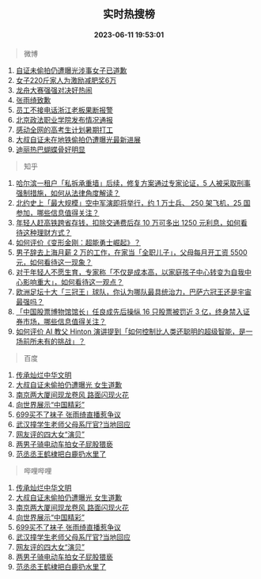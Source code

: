 <div align="center"><h2>实时热搜榜</h2><h4>2023-06-11 19:53:01</h4></div>

> 微博  

1. [自证未偷拍仍遭曝光涉事女子已道歉](https://s.weibo.com/weibo?q=%23%E8%87%AA%E8%AF%81%E6%9C%AA%E5%81%B7%E6%8B%8D%E4%BB%8D%E9%81%AD%E6%9B%9D%E5%85%89%E6%B6%89%E4%BA%8B%E5%A5%B3%E5%AD%90%E5%B7%B2%E9%81%93%E6%AD%89%23&t=31&band_rank=1&Refer=top)<br />
2. [女子220斤家人为激励减肥奖6万](https://s.weibo.com/weibo?q=%23%E5%A5%B3%E5%AD%90220%E6%96%A4%E5%AE%B6%E4%BA%BA%E4%B8%BA%E6%BF%80%E5%8A%B1%E5%87%8F%E8%82%A5%E5%A5%966%E4%B8%87%23&t=31&band_rank=2&Refer=top)<br />
3. [龙舟大赛强强对决好热闹](https://s.weibo.com/weibo?q=%23%E9%BE%99%E8%88%9F%E5%A4%A7%E8%B5%9B%E5%BC%BA%E5%BC%BA%E5%AF%B9%E5%86%B3%E5%A5%BD%E7%83%AD%E9%97%B9%23&t=31&band_rank=3&Refer=top)<br />
4. [张雨绮致歉](https://s.weibo.com/weibo?q=%E5%BC%A0%E9%9B%A8%E7%BB%AE%E8%87%B4%E6%AD%89&t=31&band_rank=4&Refer=top)<br />
5. [员工不接电话浙江老板果断报警](https://s.weibo.com/weibo?q=%23%E5%91%98%E5%B7%A5%E4%B8%8D%E6%8E%A5%E7%94%B5%E8%AF%9D%E6%B5%99%E6%B1%9F%E8%80%81%E6%9D%BF%E6%9E%9C%E6%96%AD%E6%8A%A5%E8%AD%A6%23&t=31&band_rank=5&Refer=top)<br />
6. [北京政法职业学院发布情况通报](https://s.weibo.com/weibo?q=%23%E5%8C%97%E4%BA%AC%E6%94%BF%E6%B3%95%E8%81%8C%E4%B8%9A%E5%AD%A6%E9%99%A2%E5%8F%91%E5%B8%83%E6%83%85%E5%86%B5%E9%80%9A%E6%8A%A5%23&t=31&band_rank=6&Refer=top)<br />
7. [感动全网的高考生计划暑期打工](https://s.weibo.com/weibo?q=%23%E6%84%9F%E5%8A%A8%E5%85%A8%E7%BD%91%E7%9A%84%E9%AB%98%E8%80%83%E7%94%9F%E8%AE%A1%E5%88%92%E6%9A%91%E6%9C%9F%E6%89%93%E5%B7%A5%23&t=31&band_rank=7&Refer=top)<br />
8. [大叔自证未在地铁偷拍仍遭曝光最新进展](https://s.weibo.com/weibo?q=%23%E5%A4%A7%E5%8F%94%E8%87%AA%E8%AF%81%E6%9C%AA%E5%9C%A8%E5%9C%B0%E9%93%81%E5%81%B7%E6%8B%8D%E4%BB%8D%E9%81%AD%E6%9B%9D%E5%85%89%E6%9C%80%E6%96%B0%E8%BF%9B%E5%B1%95%23&t=31&band_rank=8&Refer=top)<br />
9. [迪丽热巴蝴蝶骨好明显](https://s.weibo.com/weibo?q=%23%E8%BF%AA%E4%B8%BD%E7%83%AD%E5%B7%B4%E8%9D%B4%E8%9D%B6%E9%AA%A8%E5%A5%BD%E6%98%8E%E6%98%BE%23&t=31&band_rank=9&Refer=top)<br />

> 知乎  

1. [哈尔滨一租户「私拆承重墙」后续，修复方案通过专家论证，5 人被采取刑事强制措施，如何从法律角度解读？](https://www.zhihu.com/question/605991803)<br />
2. [北约史上「最大规模」空中军演即将举行，约 1 万士兵、 250 架飞机，25 国参加，哪些信息值得关注？](https://www.zhihu.com/question/605985210)<br />
3. [年轻人赶高铁跨省存钱，扣除交通费后存 10 万可多出 1250 元利息，如何看待这种理财方式？](https://www.zhihu.com/question/606011560)<br />
4. [如何评价《变形金刚：超能勇士崛起》？](https://www.zhihu.com/question/605098353)<br />
5. [男子辞去上海月薪 2 万的工作，在家当「全职儿子」，父母每月开工资 5500 元，如何看待这一现象？](https://www.zhihu.com/question/605994770)<br />
6. [对于年轻人不愿生育，专家称「不仅是成本高，以家庭孩子中心转变为自我中心影响重大」，如何看待这一观点？](https://www.zhihu.com/question/606014215)<br />
7. [欧洲足坛十大「三冠王」球队，你认为哪队最具统治力，巴萨六冠王还是宇宙最强吗？](https://www.zhihu.com/question/605978412)<br />
8. [「中国股票博物馆馆长」任良成先后操纵 16 只股票被罚近 3 亿，终身禁入证券市场，哪些信息值得关注？](https://www.zhihu.com/question/605994743)<br />
9. [如何评价 AI 教父 Hinton 演讲提到「如何控制比人类还聪明的超级智能，是一场前所未有的挑战」？](https://www.zhihu.com/question/606001161)<br />

> 百度  

1. [传承灿烂中华文明](https://www.baidu.com/s?wd=%E4%BC%A0%E6%89%BF%E7%81%BF%E7%83%82%E4%B8%AD%E5%8D%8E%E6%96%87%E6%98%8E&sa=fyb_news&rsv_dl=fyb_news)<br />
2. [大叔自证未偷拍仍遭曝光 女生道歉](https://www.baidu.com/s?wd=%E5%A4%A7%E5%8F%94%E8%87%AA%E8%AF%81%E6%9C%AA%E5%81%B7%E6%8B%8D%E4%BB%8D%E9%81%AD%E6%9B%9D%E5%85%89+%E5%A5%B3%E7%94%9F%E9%81%93%E6%AD%89&sa=fyb_news&rsv_dl=fyb_news)<br />
3. [南京两大厦间现龙卷风 路面闪现火花](https://www.baidu.com/s?wd=%E5%8D%97%E4%BA%AC%E4%B8%A4%E5%A4%A7%E5%8E%A6%E9%97%B4%E7%8E%B0%E9%BE%99%E5%8D%B7%E9%A3%8E+%E8%B7%AF%E9%9D%A2%E9%97%AA%E7%8E%B0%E7%81%AB%E8%8A%B1&sa=fyb_news&rsv_dl=fyb_news)<br />
4. [向世界展示“中国精彩”](https://www.baidu.com/s?wd=%E5%90%91%E4%B8%96%E7%95%8C%E5%B1%95%E7%A4%BA%E2%80%9C%E4%B8%AD%E5%9B%BD%E7%B2%BE%E5%BD%A9%E2%80%9D&sa=fyb_news&rsv_dl=fyb_news)<br />
5. [699买不了袜子 张雨绮直播惹争议](https://www.baidu.com/s?wd=699%E4%B9%B0%E4%B8%8D%E4%BA%86%E8%A2%9C%E5%AD%90+%E5%BC%A0%E9%9B%A8%E7%BB%AE%E7%9B%B4%E6%92%AD%E6%83%B9%E4%BA%89%E8%AE%AE&sa=fyb_news&rsv_dl=fyb_news)<br />
6. [武汉撞学生老师父母系厅官?当地回应](https://www.baidu.com/s?wd=%E6%AD%A6%E6%B1%89%E6%92%9E%E5%AD%A6%E7%94%9F%E8%80%81%E5%B8%88%E7%88%B6%E6%AF%8D%E7%B3%BB%E5%8E%85%E5%AE%98%3F%E5%BD%93%E5%9C%B0%E5%9B%9E%E5%BA%94&sa=fyb_news&rsv_dl=fyb_news)<br />
7. [网友评的四大女“演贝”](https://www.baidu.com/s?wd=%E7%BD%91%E5%8F%8B%E8%AF%84%E7%9A%84%E5%9B%9B%E5%A4%A7%E5%A5%B3%E2%80%9C%E6%BC%94%E8%B4%9D%E2%80%9D&sa=fyb_news&rsv_dl=fyb_news)<br />
8. [两男子骑电动车拍女子屁股猥亵](https://www.baidu.com/s?wd=%E4%B8%A4%E7%94%B7%E5%AD%90%E9%AA%91%E7%94%B5%E5%8A%A8%E8%BD%A6%E6%8B%8D%E5%A5%B3%E5%AD%90%E5%B1%81%E8%82%A1%E7%8C%A5%E4%BA%B5&sa=fyb_news&rsv_dl=fyb_news)<br />
9. [范丞丞王鹤棣把白鹿扔水里了](https://www.baidu.com/s?wd=%E8%8C%83%E4%B8%9E%E4%B8%9E%E7%8E%8B%E9%B9%A4%E6%A3%A3%E6%8A%8A%E7%99%BD%E9%B9%BF%E6%89%94%E6%B0%B4%E9%87%8C%E4%BA%86&sa=fyb_news&rsv_dl=fyb_news)<br />

> 哔哩哔哩  

1. [传承灿烂中华文明](https://www.baidu.com/s?wd=%E4%BC%A0%E6%89%BF%E7%81%BF%E7%83%82%E4%B8%AD%E5%8D%8E%E6%96%87%E6%98%8E&sa=fyb_news&rsv_dl=fyb_news)<br />
2. [大叔自证未偷拍仍遭曝光 女生道歉](https://www.baidu.com/s?wd=%E5%A4%A7%E5%8F%94%E8%87%AA%E8%AF%81%E6%9C%AA%E5%81%B7%E6%8B%8D%E4%BB%8D%E9%81%AD%E6%9B%9D%E5%85%89+%E5%A5%B3%E7%94%9F%E9%81%93%E6%AD%89&sa=fyb_news&rsv_dl=fyb_news)<br />
3. [南京两大厦间现龙卷风 路面闪现火花](https://www.baidu.com/s?wd=%E5%8D%97%E4%BA%AC%E4%B8%A4%E5%A4%A7%E5%8E%A6%E9%97%B4%E7%8E%B0%E9%BE%99%E5%8D%B7%E9%A3%8E+%E8%B7%AF%E9%9D%A2%E9%97%AA%E7%8E%B0%E7%81%AB%E8%8A%B1&sa=fyb_news&rsv_dl=fyb_news)<br />
4. [向世界展示“中国精彩”](https://www.baidu.com/s?wd=%E5%90%91%E4%B8%96%E7%95%8C%E5%B1%95%E7%A4%BA%E2%80%9C%E4%B8%AD%E5%9B%BD%E7%B2%BE%E5%BD%A9%E2%80%9D&sa=fyb_news&rsv_dl=fyb_news)<br />
5. [699买不了袜子 张雨绮直播惹争议](https://www.baidu.com/s?wd=699%E4%B9%B0%E4%B8%8D%E4%BA%86%E8%A2%9C%E5%AD%90+%E5%BC%A0%E9%9B%A8%E7%BB%AE%E7%9B%B4%E6%92%AD%E6%83%B9%E4%BA%89%E8%AE%AE&sa=fyb_news&rsv_dl=fyb_news)<br />
6. [武汉撞学生老师父母系厅官?当地回应](https://www.baidu.com/s?wd=%E6%AD%A6%E6%B1%89%E6%92%9E%E5%AD%A6%E7%94%9F%E8%80%81%E5%B8%88%E7%88%B6%E6%AF%8D%E7%B3%BB%E5%8E%85%E5%AE%98%3F%E5%BD%93%E5%9C%B0%E5%9B%9E%E5%BA%94&sa=fyb_news&rsv_dl=fyb_news)<br />
7. [网友评的四大女“演贝”](https://www.baidu.com/s?wd=%E7%BD%91%E5%8F%8B%E8%AF%84%E7%9A%84%E5%9B%9B%E5%A4%A7%E5%A5%B3%E2%80%9C%E6%BC%94%E8%B4%9D%E2%80%9D&sa=fyb_news&rsv_dl=fyb_news)<br />
8. [两男子骑电动车拍女子屁股猥亵](https://www.baidu.com/s?wd=%E4%B8%A4%E7%94%B7%E5%AD%90%E9%AA%91%E7%94%B5%E5%8A%A8%E8%BD%A6%E6%8B%8D%E5%A5%B3%E5%AD%90%E5%B1%81%E8%82%A1%E7%8C%A5%E4%BA%B5&sa=fyb_news&rsv_dl=fyb_news)<br />
9. [范丞丞王鹤棣把白鹿扔水里了](https://www.baidu.com/s?wd=%E8%8C%83%E4%B8%9E%E4%B8%9E%E7%8E%8B%E9%B9%A4%E6%A3%A3%E6%8A%8A%E7%99%BD%E9%B9%BF%E6%89%94%E6%B0%B4%E9%87%8C%E4%BA%86&sa=fyb_news&rsv_dl=fyb_news)<br />
